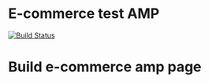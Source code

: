 # E-commerce test AMP

<!-- URL do Travis -->
[![Build Status](https://travis-ci.org/YD125/e-commerce.svg?branch=master)](https://travis-ci.org/YD125/e-commerce)

# Build e-commerce amp page
